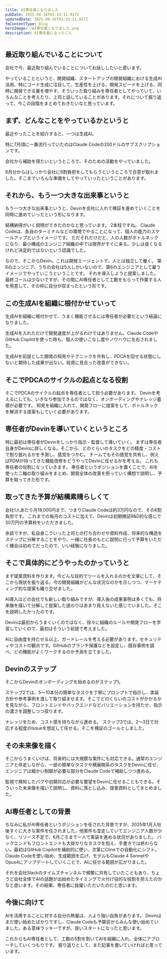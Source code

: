 ```yaml
---
title: AI専任者になりました
pubDate: 2025-08-16T03:33:11.917Z
updatedDate: 2025-08-16T03:33:11.917Z
fmContentType: blog
heroImage: /AI専任者になりました.png
description: AI専任者になったこと
---
```

 
## 最近取り組んでいることについて
会社で今、最近取り組んでいることについてお話ししたいと思います。

やっていることというと、開発組織、スタートアップの開発組織における生成AI活用、特にコード生成に注目して、生産性を上げる、開発スピードを上げる、同時に開発できる量を増やす、そういった取り組みを専任者としてやっていて、いろんなことを考えたり、上司と話していることがあります。それについて振り返って、今この段階をまとめておきたいなと思っています。

## まず、どんなことをやっているかというと
最近やったことを紹介すると、一つは生成AI。

特に7月頃に一番流行っていたのはClaude Codeの200ドルのサブスクリプションです。

会社から補助を得たいというところで、そのための活動をやっていました。

8月分からはしっかり会社に6割負担をしてもらうというところで合意が取れました。そこまでいろんな準備をしてやっていったということがあります。

## それから、もう一つ大きな出来事というと
もう一つ大きな出来事というと、Devinを会社に入れて検証を進めていくことを同時に進めていったという形になります。

結構納得がいく説明ができたのかなと思っています。
2本柱ですね。
Claude Codeは、各自のターミナルなどの環境でやることになって、個人の能力のスケールアップというイメージです。
ただそれだけだと、人の人数がボトルネックになり、最小構成のエンジニア組織の中では限界がすぐに来る。少しは良くなるけれど決定的ではないという認識でした。

なので、そこからDevin。これは開発エージェントで、人とは独立して働く。
第6のエンジニア、うちの会社は5人しかいないので、第6のエンジニアとして雇うイメージでやっていこうということです。
それを導入しようと提案しました。
最終ゴールは少ないですが、その間にAI専任者として工数をもらって作業する人を用意して、その枠に自分が収まったという形です。

## この生成AIを組織に根付かせていって
生成AIを組織に根付かせて、うまく機能させるには専任者が必要だという結論になりました。

生成AIを入れただけで開発速度が上がるわけではありません。Claude CodeやGitHub Copilotを使った時も、個人の使いこなし度やノウハウに左右されました。

生成AIを前提とした開発の知見やテクニックを共有し、PDCAを回せる状態にしないと期待した成果が出ない。投資に見合った改善ができない。

## そこでPDCAのサイクルの起点となる役割
そこでPDCAのサイクルの起点を専任者として担う必要があります。
Devinを考えるにしても、いきなり参加できるのではなく、オンボーディングやナレッジ蓄積が必要です。
知見を組織に入れて、開発フローに提案をして、ボトルネックを解消する提案もしていく必要があります。

## 専任者がDevinを導いていくというところ
特に最初は専任者がDevinをしっかり指示・監督して導いていく。
まずは専任者自身がDevinに詳しくなる。そこから、どのぐらいのタスクをどの精度・コストで割り振れるかを予測し、感覚をつかむ。
チームでもその感覚を共有し、例えばPDMが持ってきた機能改修をどうやってDevinに任せるかを考える。
これも専任者の役割になっていきます。
専任者というポジションを置くことで、AIを使った二軸の取り組みをまとめ、開発全体の改善を担っていく構想で説明し、予算を取ってきた形です。

## 取ってきた予算が結構素晴らしくて
会社1人あたり月18,000円まで、つまりClaude Codeは約3万円なので、その6割負担です。
これまでの毎月のコストに加えて、Devinは初期検証R&D的な感じで30万円の予算枠をいただきました。

余談ですが、私自身こういった上司との打ち合わせや資料作成、将来的な構造をステップに分解することをやり、一緒に社長のもとに説明に行って予算をいただく機会は初めてだったので、いい経験になりました。

## そこで具体的にどうやったのかっていうと
まず提案資料を作ります。今どんな目的でツールを入れるのかを文章にして、そこから現状を振り返る。今の開発組織がどんな状況なのかを示しつつ、マーケティング的な提案も織り交ぜました。

AI導入はどの会社でも新しい取り組みですが、導入後の成果事例は多くても、将来像を描いて分解して提案した道のりはあまり見えないと感じていました。そこを説明したかったのです。

Devinは最初からうまくいくのではなく、徐々に組織のルールや開発フローを学習していくので、最初はそういう前提で考えました。

AIに自由度を持たせる以上、ガードレールを考える必要があります。セキュリティやコストの観点です。GitHubのブランチ保護などを設定し、既存事例を調べ、どの機能がよくワークするのか予測を立てました。

## Devinのステップ
そこからDevinのオンボーディングを始めるのがステップ1。

ステップ2では、5〜10本分の簡単なタスクを丁寧にプロンプトで指示し、実装方針や参考事例を渡して取り組ませます。そこでどのくらいのコストがかかるかを見ながら、フロントエンドやバックエンドなどバリエーションを持たせ、指示の濃さを調整しつつ探ります。

ナレッジをため、コスト感を持ちながら進める。
ステップ3では、2〜3日で対応する程度のIssueを想定して任せる。そこを検証のゴールとしました。

## その未来像を描く

そこからうまくいけば、将来的には大規模な案件にも対応できる。通常のエンジニアと伴走しながら、一部の簡単なタスクや横展開系のタスクをDevinに任せ、エンジニアは細かい制御が必要な部分をClaude Codeで補助しつつ進める。

監視で検知したバグや初期対応が必要な要望をDevinに任せることもできる。そういった未来像を描いて説明し、資料に落とし込み、提案資料としてまとめました。

## AI専任者としての背景

ちなみに私がAI専任者というポジションを任された背景ですが、2025年1月入社後すぐに大きな案件を任されました。他案件も並走していてエンジニア人数が少なく、リソース不足で、6月ごろまで一人で実装を進める状況がありました。
バックエンドもフロントエンドも大掛かりなタスクを抱え、手書きでは終わらない。最初はGitHub Copilotを補助的に使い、次第にClineでの自動化にシフト。Claude Codeを使い始め、生成範囲を広げ、モデルもClaude 4 SonnetやOpus4にアップデートしていくことで、AIに任せる範囲が広がりました。

それを会社Slackのタイムズチャンネルで頻繁に共有していたこともあり、ちょうど会社全体でAIの話題が出始めたタイミングで火付け役的な役割を担えたのかなと思います。その結果、専任者に抜擢いただいたのだと思います。

## 今後に向けて

AIを活用することに対する自分の熱量は、人より強い自負があります。
Devinはまだ使い始めたばかりですし、Claude Codeも予算前からみんな使い始めていました。ある意味ラッキーですが、良いスタートになったと思います。

これからもAI専任者として、工数の5割を割いてAIを組織に入れ、全体にアプローチしていくつもりです。
振り返りとして、また記事を書いていければと思っています。